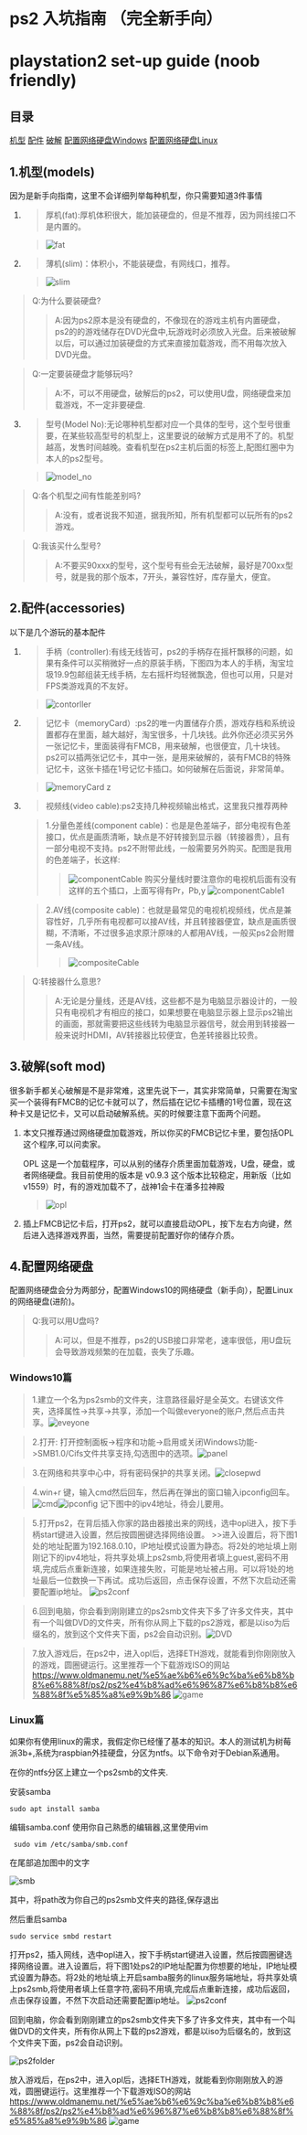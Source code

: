 # ps2 入坑指南 （完全新手向）

# playstation2 set-up guide (noob friendly)

## **目录**

[机型](#1机型models)
[配件](#2配件accessories)
[破解](#3破解soft-mod)
[配置网络硬盘Windows](#windows10篇)
[配置网络硬盘Linux](#linux篇)




## **1.机型(models)**

因为是新手向指南，这里不会详细列举每种机型，你只需要知道3件事情

1. 
    >厚机(fat):厚机体积很大，能加装硬盘的，但是不推荐，因为网线接口不是内置的。

    >![fat](https://gitee.com/waizui/ps2guide/raw/main/images/220px-PS2-Fat-Console-Set.jpg)



2. 
    >薄机(slim)：体积小，不能装硬盘，有网线口，推荐。

    >![slim](https://gitee.com/waizui/ps2guide/raw/main/images/250px-PS2-Slim-Console-Set.jpg)

> Q:为什么要装硬盘?
>>A:因为ps2原本是没有硬盘的，不像现在的游戏主机有内置硬盘，ps2的的游戏储存在DVD光盘中,玩游戏时必须放入光盘。后来被破解以后，可以通过加装硬盘的方式来直接加载游戏，而不用每次放入DVD光盘。

> Q:一定要装硬盘才能够玩吗?
>>A:不，可以不用硬盘，破解后的ps2，可以使用U盘，网络硬盘来加载游戏，不一定非要硬盘.

3. 
    >型号(Model No):无论哪种机型都对应一个具体的型号，这个型号很重要，在某些较高型号的机型上，这里要说的破解方式是用不了的。机型越高，发售时间越晚。查看机型在ps2主机后面的标签上,配图红圈中为本人的ps2型号。

    >![model_no](https://gitee.com/waizui/ps2guide/raw/main/images/modelNo.jpg)

> Q:各个机型之间有性能差别吗?
>>A:没有，或者说我不知道，据我所知，所有机型都可以玩所有的ps2游戏。


> Q:我该买什么型号?
>>A:不要买90xxx的型号，这个型号有些会无法破解，最好是700xx型号，就是我的那个版本，7开头，兼容性好，库存量大，便宜。

## **2.配件(accessories)**

以下是几个游玩的基本配件

1. 
    >手柄（controller):有线无线皆可，ps2的手柄存在摇杆飘移的问题，如果有条件可以买稍微好一点的原装手柄，下图四为本人的手柄，淘宝垃圾19.9包邮组装无线手柄，左右摇杆均轻微飘逸，但也可以用，只是对FPS类游戏真的不友好。

    >![contorller](https://gitee.com/waizui/ps2guide/raw/main/images/controller.jpg)

2. 
    >记忆卡（memoryCard）:ps2的唯一内置储存介质，游戏存档和系统设置都存在里面，越大越好，淘宝很多，十几块钱。此外你还必须买另外一张记忆卡，里面装得有FMCB，用来破解，也很便宜，几十块钱。ps2可以插两张记忆卡，其中一张，是用来破解的，装有FMCB的特殊记忆卡，这张卡插在1号记忆卡插口。如何破解在后面说，非常简单。

    >![memoryCard](https://gitee.com/waizui/ps2guide/raw/main/images/memorycard.jpg)
z
1. 
    >视频线(video cable):ps2支持几种视频输出格式，这里我只推荐两种  
        
    >1.分量色差线(component cable)：也是是色差端子，部分电视有色差接口，优点是画质清晰，缺点是不好转接到显示器（转接器贵），且有一部分电视不支持。ps2不附带此线，一般需要另外购买。配图是我用的色差端子，长这样:
    >>![componentCable](https://gitee.com/waizui/ps2guide/raw/main/images/componentcable1.jpg)
    >>购买分量线时要注意你的电视机后面有没有这样的五个插口，上面写得有Pr，Pb,y
    >>![componentCable1](https://gitee.com/waizui/ps2guide/raw/main/images/componentcable.jpg)

    >2.AV线(composite cable)：也就是最常见的电视机视频线，优点是兼容性好，几乎所有电视都可以接AV线，并且转接器便宜，缺点是画质很糊，不清晰，不过很多追求原汁原味的人都用AV线，一般买ps2会附赠一条AV线。
    >>![compositeCable](https://gitee.com/waizui/ps2guide/raw/main/images/avcable.jpg)

> Q:转接器什么意思?
>>A:无论是分量线，还是AV线，这些都不是为电脑显示器设计的，一般只有电视机才有相应的接口，如果想要在电脑显示器上显示ps2输出的画面，那就需要把这些线转为电脑显示器信号，就会用到转接器一般来说时HDMI，AV转接器比较便宜，色差转接器比较贵。

## **3.破解(soft mod)**

很多新手都关心破解是不是非常难，这里先说下一，其实非常简单，只需要在淘宝买一个装得有FMCB的记忆卡就可以了，然后插在记忆卡插槽的1号位置，现在这种卡又是记忆卡，又可以启动破解系统。买的时候要注意下面两个问题。

1. 本文只推荐通过网络硬盘加载游戏，所以你买的FMCB记忆卡里，要包括OPL这个程序,可以问卖家。
    
    OPL  这是一个加载程序，可以从别的储存介质里面加载游戏，U盘，硬盘，或者网络硬盘。我目前使用的版本是 v0.9.3 这个版本比较稳定，用新版（比如v1559）时，有的游戏加载不了，战神1会卡在潘多拉神殿
      >![opl](https://gitee.com/waizui/ps2guide/raw/main/images/opl.jpg)
2. 插上FMCB记忆卡后，打开ps2，就可以直接启动OPL，按下左右方向键，然后进入选择游戏界面，当然，需要提前配置好你的储存介质。

## **4.配置网络硬盘**

配置网络硬盘会分为两部分，配置Windows10的网络硬盘（新手向），配置Linux的网络硬盘(进阶)。

> Q:我可以用U盘吗?
>>A:可以，但是不推荐，ps2的USB接口非常老，速率很低，用U盘玩会导致游戏频繁的在加载，丧失了乐趣。

### Windows10篇

>1.建立一个名为ps2smb的文件夹，注意路径最好是全英文。右键该文件夹，选择属性->共享->共享，添加一个叫做everyone的账户,然后点击共享。![eveyone](https://gitee.com/waizui/ps2guide/raw/main/images/everyone.png)

>2.打开: 打开控制面板->程序和功能->启用或关闭Windows功能->SMB1.0/Cifs文件共享支持,勾选图中的选项。![panel](https://gitee.com/waizui/ps2guide/raw/main/images/controlpanel.png)

>3.在网络和共享中心中，将有密码保护的共享关闭。![closepwd](https://gitee.com/waizui/ps2guide/raw/main/images/localnetwork.png)

>4.win+r 键，输入cmd然后回车，然后再在弹出的窗口输入ipconfig回车。![cmd](https://gitee.com/waizui/ps2guide/raw/main/images/cmd.png)![ipconfig](https://gitee.com/waizui/ps2guide/raw/main/images/ipconfig.png)
    记下图中的ipv4地址，待会儿要用。

>5.打开ps2，在背后插入你家的路由器接出来的网线，选中opl进入，按下手柄start键进入设置，然后按圆圈键选择网络设置。
    >>进入设置后，将下图1处的地址配置为192.168.0.10，IP地址模式设置为静态。将2处的地址填上刚刚记下的ipv4地址，将共享处填上ps2smb,将使用者填上guest,密码不用填,完成后点重新连接，如果连接失败，可能是地址被占用。可以将1处的地址最后一位数换一下再试。成功后返回，点击保存设置，不然下次启动还需要配置ip地址。
    ![ps2conf](https://gitee.com/waizui/ps2guide/raw/main/images/congtest1.png)

>6.回到电脑，你会看到刚刚建立的ps2smb文件夹下多了许多文件夹，其中有一个叫做DVD的文件夹，所有你从网上下载的ps2游戏，都是以iso为后缀名的，放到这个文件夹下面，ps2会自动识别。![DVD](https://gitee.com/waizui/ps2guide/raw/main/images/dvdFolder.png)

>7.放入游戏后，在ps2中，进入opl后，选择ETH游戏，就能看到你刚刚放入的游戏，圆圈键运行。这里推荐一个下载游戏ISO的网站<https://www.oldmanemu.net/%e5%ae%b6%e6%9c%ba%e6%b8%b8%e6%88%8f/ps2/ps2%e4%b8%ad%e6%96%87%e6%b8%b8%e6%88%8f%e5%85%a8%e9%9b%86>
![game](https://gitee.com/waizui/ps2guide/raw/main/images/games.jpg)

### Linux篇
如果你有使用linux的需求，我假定你已经懂了基本的知识。本人的测试机为树莓派3b+,系统为raspbian外挂硬盘，分区为ntfs。以下命令对于Debian系通用。

在你的ntfs分区上建立一个ps2smb的文件夹.

安装samba

    sudo apt install samba

编辑samba.conf 使用你自己熟悉的编辑器,这里使用vim

     sudo vim /etc/samba/smb.conf
在尾部追加图中的文字

![smb](https://gitee.com/waizui/ps2guide/raw/main/images/smb.png)

其中，将path改为你自己的ps2smb文件夹的路径,保存退出

然后重启samba
    
    sudo service smbd restart
打开ps2，插入网线，选中opl进入，按下手柄start键进入设置，然后按圆圈键选择网络设置。进入设置后，将下图1处ps2的IP地址配置为你想要的地址，IP地址模式设置为静态。将2处的地址填上开启samba服务的linux服务端地址，将共享处填上ps2smb,将使用者填上任意字符,密码不用填,完成后点重新连接，成功后返回，点击保存设置，不然下次启动还需要配置ip地址。
![ps2conf](https://gitee.com/waizui/ps2guide/raw/main/images/congtest1.png)

回到电脑，你会看到刚刚建立的ps2smb文件夹下多了许多文件夹，其中有一个叫做DVD的文件夹，所有你从网上下载的ps2游戏，都是以iso为后缀名的，放到这个文件夹下面，ps2会自动识别。

![ps2folder](https://gitee.com/waizui/ps2guide/raw/main/images/linuxFolder.png)

放入游戏后，在ps2中，进入opl后，选择ETH游戏，就能看到你刚刚放入的游戏，圆圈键运行。这里推荐一个下载游戏ISO的网站<https://www.oldmanemu.net/%e5%ae%b6%e6%9c%ba%e6%b8%b8%e6%88%8f/ps2/ps2%e4%b8%ad%e6%96%87%e6%b8%b8%e6%88%8f%e5%85%a8%e9%9b%86>
![game](https://gitee.com/waizui/ps2guide/raw/main/images/games.jpg)
